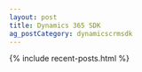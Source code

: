 ```yaml
---
layout: post
title: Dynamics 365 SDK
ag_postCategory: dynamicscrmsdk
---
```


{% include recent-posts.html %}